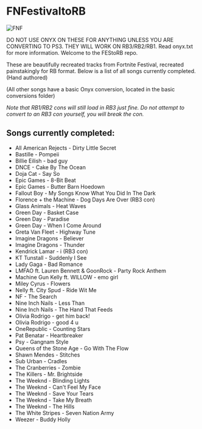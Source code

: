 # FNFestivaltoRB

![FNF](https://github.com/FEStoRB/FNFestivaltoRB/assets/158007129/c65f6997-8300-4c21-b210-2a6d4d7ca76b)

DO NOT USE ONYX ON THESE FOR ANYTHING UNLESS YOU ARE CONVERTING TO PS3. THEY WILL WORK ON RB3/RB2/RB1.
Read onyx.txt for more information.
Welcome to the FEStoRB repo.

These are beautifully recreated tracks from Fortnite Festival, recreated painstakingly for RB format.
Below is a list of all songs currently completed. (Hand authored) 

(All other songs have a basic Onyx conversion, located in the basic conversions folder)

*Note that RB1/RB2 cons will still load in RB3 just fine. Do not attempt to convert to an RB3 con yourself, you will break the con.*

## Songs currently completed:
* All American Rejects - Dirty Little Secret
* Bastille - Pompeii
* Billie Eilish - bad guy
* DNCE - Cake By The Ocean
* Doja Cat - Say So
* Epic Games - 8-Bit Beat
* Epic Games - Butter Barn Hoedown
* Fallout Boy - My Songs Know What You Did In The Dark
* Florence + the Machine - Dog Days Are Over  (RB3 con)
* Glass Animals - Heat Waves
* Green Day - Basket Case
* Green Day - Paradise
* Green Day - When I Come Around
* Greta Van Fleet - Highway Tune
* Imagine Dragons - Believer
* Imagine Dragons - Thunder
* Kendrick Lamar - i (RB3 con)
* KT Tunstall - Suddenly I See
* Lady Gaga - Bad Romance
* LMFAO ft. Lauren Bennett & GoonRock - Party Rock Anthem
* Machine Gun Kelly ft. WILLOW - emo girl
* Miley Cyrus - Flowers
* Nelly ft. City Spud - Ride Wit Me
* NF - The Search
* Nine Inch Nails - Less Than
* Nine Inch Nails - The Hand That Feeds
* Olivia Rodrigo - get him back!
* Olivia Rodrigo - good 4 u
* OneRepublic - Counting Stars
* Pat Benatar - Heartbreaker
* Psy - Gangnam Style
* Queens of the Stone Age - Go With The Flow
* Shawn Mendes - Stitches
* Sub Urban - Cradles
* The Cranberries - Zombie
* The Killers - Mr. Brightside
* The Weeknd - Blinding Lights
* The Weeknd - Can't Feel My Face
* The Weeknd - Save Your Tears
* The Weeknd - Take My Breath
* The Weeknd - The Hills
* The White Stripes - Seven Nation Army
* Weezer - Buddy Holly
